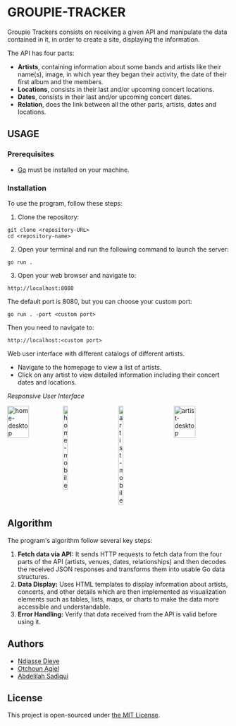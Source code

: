 # GROUPIE-TRACKER

Groupie Trackers consists on receiving a given API and manipulate the data contained in it, in order to create a site, displaying the information.

The API has four parts:

- **Artists**, containing information about some bands and artists like their name(s), image, in which year they began their activity, the date of their first album and the members.
- **Locations**, consists in their last and/or upcoming concert locations.
- **Dates**, consists in their last and/or upcoming concert dates.
- **Relation**,  does the link between all the other parts, artists, dates and locations.

## USAGE

### Prerequisites

- [Go](https://go.dev/doc/install) must be installed on your machine.

### Installation

To use the program, follow these steps:  

1. Clone the repository:

```
git clone <repository-URL>
cd <repository-name>
````

2. Open your terminal and run the following command to launch the server:

```
go run .
```

3. Open your web browser and navigate to: 

```
http://localhost:8080
```

The default port is 8080, but you can choose your custom port:

```
go run . -port <custom port>
```

Then you need to navigate to:

```
http://localhost:<custom port>
``` 

Web user interface with different catalogs of different artists.

- Navigate to the homepage to view a list of artists.
- Click on any artist to view detailed information including their concert dates and locations.

*Responsive User Interface*
<div style="display: flex; justify-content: space-between;">
    <img src="static/images/home-dsk.png" alt="home-desktop" style="flex: 1; width: 39%;">
    <img src="static/images/home-mbl.png" alt="home-mobile" style="flex: 1; width: 9%;">
    <img src="static/images/artist-mbl.png" alt="artist-mobile" style="flex: 1; width: 9%;">
    <img src="static/images/artist-dsk.png" alt="artist-desktop" style="flex: 1; width: 39%;">

</div>

## Algorithm

The program's algorithm follow several key steps: 
1. <b>Fetch data via API:</b> It sends HTTP requests to fetch data from the four parts of the API (artists, venues, dates, relationships) and then decodes the received JSON responses and transforms them into usable Go data structures.
2. <b>Data Display:</b> Uses HTML templates to display information about artists, concerts, and other details which are then implemented as visualization elements such as tables, lists, maps, or charts to make the data more accessible and understandable.
3. <b>Error Handling:</b> Verify that data received from the API is valid before using it.

## Authors

- [Ndiasse Dieye](https://learn.zone01oujda.ma/git/ndieye)
- [Otchoun Agiel](https://learn.zone01oujda.ma/git/aotchoun)
- [Abdelilah Sadiqui](https://learn.zone01oujda.ma/git/asadiqui)

## License

This project is open-sourced under [the MIT License](https://opensource.org/license/mit).